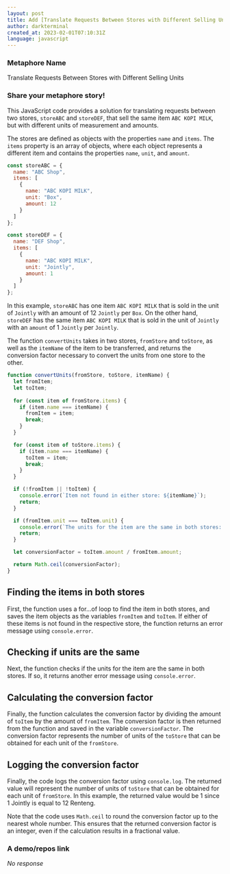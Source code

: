```yaml
---
layout: post
title: Add [Translate Requests Between Stores with Different Selling Units]
author: darkterminal
created_at: 2023-02-01T07:10:31Z
language: javascript
---
```


### Metaphore Name

Translate Requests Between Stores with Different Selling Units

### Share your metaphore story!

This JavaScript code provides a solution for translating requests between two stores, `storeABC` and `storeDEF`, that sell the same item `ABC KOPI MILK`, but with different units of measurement and amounts.

The stores are defined as objects with the properties `name` and `items`. The `items` property is an array of objects, where each object represents a different item and contains the properties `name`, `unit`, and `amount`. 

```javascript
const storeABC = {
  name: "ABC Shop",
  items: [
    {
      name: "ABC KOPI MILK",
      unit: "Box",
      amount: 12
    }
  ]
};

const storeDEF = {
  name: "DEF Shop",
  items: [
    {
      name: "ABC KOPI MILK",
      unit: "Jointly",
      amount: 1
    }
  ]
};
```
In this example, `storeABC` has one item `ABC KOPI MILK` that is sold in the unit of `Jointly` with an amount of 12 `Jointly` per `Box`. On the other hand, `storeDEF` has the same item `ABC KOPI MILK` that is sold in the unit of `Jointly` with an `amount` of 1 `Jointly` per `Jointly`.

The function `convertUnits` takes in two stores, `fromStore` and `toStore`, as well as the `itemName` of the item to be transferred, and returns the conversion factor necessary to convert the units from one store to the other.

```javascript
function convertUnits(fromStore, toStore, itemName) {
  let fromItem;
  let toItem;
  
  for (const item of fromStore.items) {
    if (item.name === itemName) {
      fromItem = item;
      break;
    }
  }

  for (const item of toStore.items) {
    if (item.name === itemName) {
      toItem = item;
      break;
    }
  }

  if (!fromItem || !toItem) {
    console.error(`Item not found in either store: ${itemName}`);
    return;
  }

  if (fromItem.unit === toItem.unit) {
    console.error(`The units for the item are the same in both stores: ${fromItem.unit}`);
    return;
  }

  let conversionFactor = toItem.amount / fromItem.amount;

  return Math.ceil(conversionFactor);
}
```

## Finding the items in both stores
First, the function uses a for...of loop to find the item in both stores, and saves the item objects as the variables `fromItem` and `toItem`. If either of these items is not found in the respective store, the function returns an error message using `console.error`.

## Checking if units are the same
Next, the function checks if the units for the item are the same in both stores. If so, it returns another error message using `console.error`.

## Calculating the conversion factor
Finally, the function calculates the conversion factor by dividing the amount of `toItem` by the amount of `fromItem`. The conversion factor is then returned from the function and saved in the variable `conversionFactor`. The conversion factor represents the number of units of the `toStore` that can be obtained for each unit of the `fromStore`.

## Logging the conversion factor
Finally, the code logs the conversion factor using `console.log`. The returned value will represent the number of units of `toStore` that can be obtained for each unit of `fromStore`. In this example, the returned value would be 1 since 1 Jointly is equal to 12 Renteng.

Note that the code uses `Math.ceil` to round the conversion factor up to the nearest whole number. This ensures that the returned conversion factor is an integer, even if the calculation results in a fractional value.

### A demo/repos link

_No response_